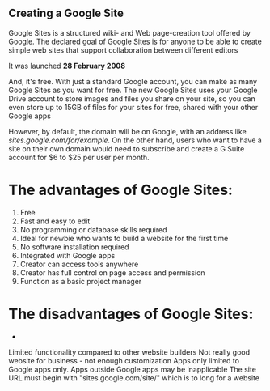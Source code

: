 ## Creating a Google Site

Google Sites is a structured wiki- and Web page-creation tool offered by Google. The declared goal of Google Sites is for anyone to be able to create simple web sites that support collaboration between different editors

It was launched **28 February 2008**

And, it's free. With just a standard Google account, you can make as many Google Sites as you want for free. The new Google Sites uses your Google Drive account to store images and files you share on your site, so you can even store up to 15GB of files for your sites for free, shared with your other Google apps

However, by default, the domain will be on Google, with an address like *sites.google.com/for/example.* On the other hand, users who want to have a site on their own domain would need to subscribe and create a G Suite account for $6 to $25 per user per month.

# The advantages of Google Sites:


1. Free
2. Fast and easy to edit
3. No programming or database skills required
4. Ideal for newbie who wants to build a website for the first time
5. No software installation required
6. Integrated with Google apps
7. Creator can access tools anywhere
8. Creator has full control on page access and permission
9. Function as a basic project manager


# The disadvantages of Google Sites:


- 
Limited functionality compared to other website builders
Not really good website for business - not enough customization
Apps only limited to Google apps only. Apps outside Google apps may be inapplicable
The site URL must begin with "sites.google.com/site/" which is to long for a website